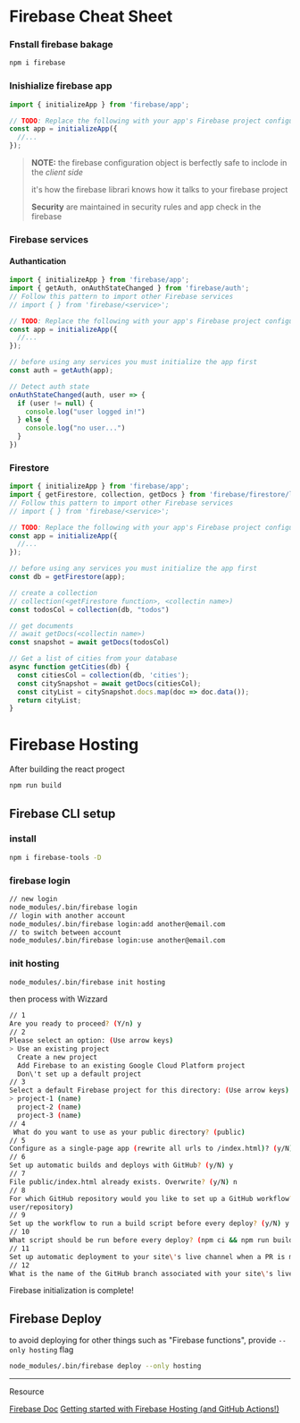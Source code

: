 # Firebase Cheat Sheet

### Fnstall firebase bakage
```bash
npm i firebase
```

### Inishialize firebase app
```js
import { initializeApp } from 'firebase/app';

// TODO: Replace the following with your app's Firebase project configuration
const app = initializeApp({
  //...
});
```
> **NOTE:** the firebase configuration object is berfectly safe to inclode in the *client side*
>
> it's how the firebase librari knows how it talks to your firebase project
>
> **Security** are maintained in security rules and app check in the firebase

### Firebase services
#### Authantication
```js
import { initializeApp } from 'firebase/app';
import { getAuth, onAuthStateChanged } from 'firebase/auth';
// Follow this pattern to import other Firebase services
// import { } from 'firebase/<service>';

// TODO: Replace the following with your app's Firebase project configuration
const app = initializeApp({
  //...
});

// before using any services you must initialize the app first
const auth = getAuth(app);

// Detect auth state
onAuthStateChanged(auth, user => {
  if (user != null) {
    console.log("user logged in!")
  } else {
    console.log("no user...")
  }
})
```
### Firestore
```js
import { initializeApp } from 'firebase/app';
import { getFirestore, collection, getDocs } from 'firebase/firestore/lite';
// Follow this pattern to import other Firebase services
// import { } from 'firebase/<service>';

// TODO: Replace the following with your app's Firebase project configuration
const app = initializeApp({
  //...
});

// before using any services you must initialize the app first
const db = getFirestore(app);

// create a collection
// collection(<getFirestore function>, <collectin name>)
const todosCol = collection(db, "todos")

// get documents
// await getDocs(<collectin name>)
const snapshot = await getDocs(todosCol)

// Get a list of cities from your database
async function getCities(db) {
  const citiesCol = collection(db, 'cities');
  const citySnapshot = await getDocs(citiesCol);
  const cityList = citySnapshot.docs.map(doc => doc.data());
  return cityList;
}
```
# Firebase Hosting
After building the react progect
```bash
npm run build
```
## Firebase CLI setup
### install <in node_modules>
```bash
npm i firebase-tools -D
```
### firebase login
```bash
// new login
node_modules/.bin/firebase login
// login with another account
node_modules/.bin/firebase login:add another@email.com
// to switch between account
node_modules/.bin/firebase login:use another@email.com
```
### init hosting
```bash
node_modules/.bin/firebase init hosting
```
then process with Wizzard
```bash
// 1
Are you ready to proceed? (Y/n) y
// 2
Please select an option: (Use arrow keys)
> Use an existing project 
  Create a new project
  Add Firebase to an existing Google Cloud Platform project
  Don\'t set up a default project
// 3
Select a default Firebase project for this directory: (Use arrow keys)
> project-1 (name) 
  project-2 (name) 
  project-3 (name)
// 4
 What do you want to use as your public directory? (public)
// 5
Configure as a single-page app (rewrite all urls to /index.html)? (y/N) y
// 6
Set up automatic builds and deploys with GitHub? (y/N) y
// 7
File public/index.html already exists. Overwrite? (y/N) n
// 8
For which GitHub repository would you like to set up a GitHub workflow? (format:        
user/repository)
// 9
Set up the workflow to run a build script before every deploy? (y/N) y
// 10
What script should be run before every deploy? (npm ci && npm run build)
// 11
Set up automatic deployment to your site\'s live channel when a PR is merged? (Y/n) y
// 12
What is the name of the GitHub branch associated with your site\'s live channel? (master)
```
Firebase initialization is complete!

## Firebase Deploy
to avoid deploying for other things such as "Firebase functions", provide `--only hosting` flag
```bash
node_modules/.bin/firebase deploy --only hosting
```
---
Resource

[Firebase Doc](https://firebase.google.com/docs/web/setup?continue=https%3A%2F%2Ffirebase.google.com%2Flearn%2Fpathways%2Ffirebase-web%3Fhl%3Den%23article-https%3A%2F%2Ffirebase.google.com%2Fdocs%2Fweb%2Fsetup)
[Getting started with Firebase Hosting (and GitHub Actions!)](https://youtu.be/P0x0LmiknJc?si=XpdVhbjOwlhhacc_)
